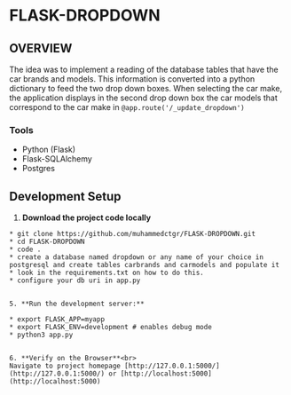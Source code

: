 # FLASK-DROPDOWN

## OVERVIEW

The idea was to implement a reading of the database tables that have the car brands and models. This information is converted into a python dictionary to feed the two drop down boxes. When selecting the car make, the application displays in the second drop down box the car models that correspond to the car make in ``` @app.route('/_update_dropdown') ```

### Tools
 * Python (Flask)
 * Flask-SQLAlchemy
 * Postgres

## Development Setup
1. **Download the project code locally**
```
* git clone https://github.com/muhammedctgr/FLASK-DROPDOWN.git
* cd FLASK-DROPDOWN 
* code .
* create a database named dropdown or any name of your choice in postgresql and create tables carbrands and carmodels and populate it
* look in the requirements.txt on how to do this.
* configure your db uri in app.py


5. **Run the development server:**

* export FLASK_APP=myapp
* export FLASK_ENV=development # enables debug mode
* python3 app.py


6. **Verify on the Browser**<br>
Navigate to project homepage [http://127.0.0.1:5000/](http://127.0.0.1:5000/) or [http://localhost:5000](http://localhost:5000) 
